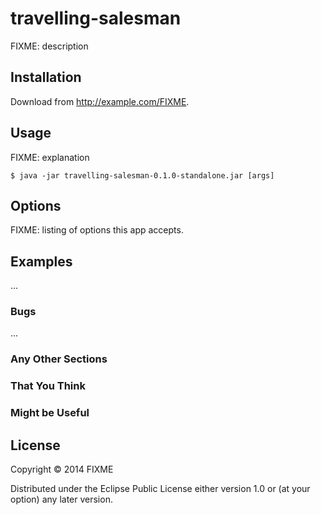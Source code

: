 # travelling-salesman

FIXME: description

## Installation

Download from http://example.com/FIXME.

## Usage

FIXME: explanation

    $ java -jar travelling-salesman-0.1.0-standalone.jar [args]

## Options

FIXME: listing of options this app accepts.

## Examples

...

### Bugs

...

### Any Other Sections
### That You Think
### Might be Useful

## License

Copyright © 2014 FIXME

Distributed under the Eclipse Public License either version 1.0 or (at
your option) any later version.
